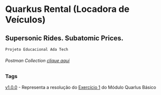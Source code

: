 # Quarkus Rental (Locadora de Veículos)

## Supersonic Rides. Subatomic Prices.

``Projeto Educacional Ada Tech
``

###### Postman Collection [clique aqui](https://github.com/gardmaster/quarkus-rental/blob/main/postman/quarkus-rental.postman_collection.json)

### Tags

[v1.0.0](https://github.com/gardmaster/quarkus-rental/tree/v1.0.0) - Representa a resolução do [Exercício 1](https://github.com/mcruzdev/aluga-simples/blob/main/EXERCISE1.md) do Módulo Quarlus Básico
